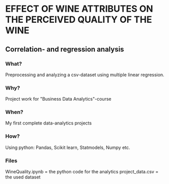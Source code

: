 # EFFECT OF WINE ATTRIBUTES ON THE PERCEIVED QUALITY OF THE WINE
## Correlation- and regression analysis

### What?
Preprocessing and analyzing a csv-dataset using multiple linear regression.

### Why?
Project work for "Business Data Analytics"-course

### When?
My first complete data-analytics projects

### How?
Using python: Pandas, Scikit learn, Statmodels, Numpy etc.

### Files
WineQuality.ipynb = the python code for the analytics
project_data.csv = the used dataset
